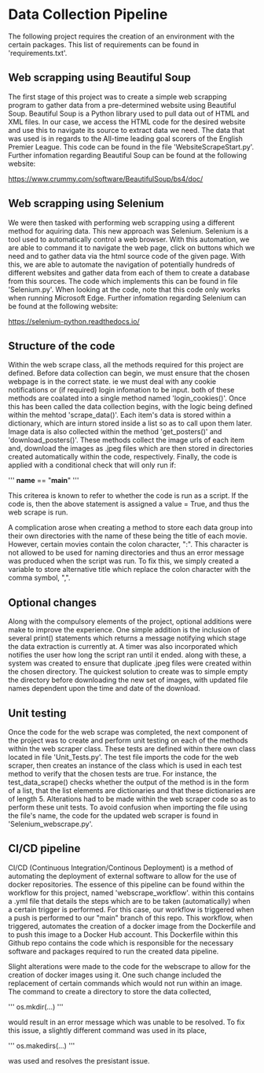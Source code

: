 # Data Collection Pipeline

The following project requires the creation of an environment with the certain packages. This list of requirements can be found in 'requirements.txt'.

## Web scrapping using Beautiful Soup

The first stage of this project was to create a simple web scrapping program to gather data from a pre-determined website using Beautiful Soup. Beautiful Soup is a Python library used to pull data out of HTML and XML files. In our case, we access the HTML code for the desired website and use this to navigate its source to extract data we need. The data that was used is in regards to the All-time leading goal scorers of the English Premier League. This code can be found in the file 'WebsiteScrapeStart.py'. Further infomation regarding Beautiful Soup can be found at the following website:

https://www.crummy.com/software/BeautifulSoup/bs4/doc/

## Web scrapping using Selenium

We were then tasked with performing web scrapping using a different method for aquiring data. This new approach was Selenium. Selenium is a tool used to automatically control a web browser. With this automation, we are able to command it to navigate the web page, click on buttons which we need and to gather data via the html source code of the given page. With this, we are able to automate the navigation of potentially hundreds of different websites and gather data from each of them to create a database from this sources. The code which implements this can be found in file 'Selenium.py'. When looking at the code, note that this code only works when running Microsoft Edge. Further infomation regarding Selenium can be found at the following website:

https://selenium-python.readthedocs.io/

## Structure of the code

Within the web scrape class, all the methods required for this project are defined. Before data collection can begin, we must ensure that the chosen webpage is in the correct state. ie we must deal with any cookie notifications or (if required) login infomation to be input. both of these methods are coalated into a single method named 'login_cookies()'. Once this has been called the data collection begins, with the logic being defined within the mehtod 'scrape_data()'. Each item's data is stored within a dictionary, which are inturn stored inside a list so as to call upon them later. Image data is also collected within the method 'get_posters()' and 'download_posters()'. These methods collect the image urls of each item and, download the images as .jpeg files which are then stored in directories created automatically within the code, respectively. Finally, the code is applied with a conditional check that will only run if:

'''
__name__ == "__main__"
'''

This criterea is known to refer to whether the code is run as a script. If the code is, then the above statement is assigned a value = True, and thus the web scrape is run.

A complication arose when creating a method to store each data group into their own directories with the name of these being the title of each movie. However, certain movies contain the colon character, ":". This character is not allowed to be used for naming directories and thus an error message was produced when the script was run. To fix this, we simply created a variable to store alternative title which replace the colon character with the comma symbol, ",".

## Optional changes

Along with the compulsory elements of the project, optional additions were make to improve the experience. One simple addition is the inclusion of several print() statements which returns a message notifying which stage the data extraction is currently at. A timer was also incorporated which notifies the user how long the script ran until it ended. along with these, a system was created to ensure that duplicate .jpeg files were created within the chosen directory. The quickest solution to create was to simple empty the directory before downloading the new set of images, with updated file names dependent upon the time and date of the download.

## Unit testing

Once the code for the web scrape was completed, the next component of the project was to create and perform unit testing on each of the methods within the web scraper class. These tests are defined within there own class located in file 'Unit_Tests.py'. The test file imports the code for the web scraper, then creates an instance of the class which is used in each test method to verify that the chosen tests are true. For instance, the test_data_scrape() checks whether the output of the method is in the form of a list, that the list elements are dictionaries and that these dictionaries are of length 5. Alterations had to be made within the web scraper code so as to perform these unit tests. To avoid confusion when importing the file using the file's name, the code for the updated web scraper is found in 'Selenium_webscrape.py'.

## CI/CD pipeline

CI/CD (Continuous Integration/Continous Deployment) is a method of automating the deployment of external software to allow for the use of docker repositories. The essence of this pipeline can be found within the workflow for this project, named 'webscrape_workflow'. within this contains a .yml file that details the steps which are to be taken (automatically) when a certain trigger is performed. For this case, our workflow is triggered when a push is performed to our "main" branch of this repo. This workflow, when triggered, automates the creation of a docker image from the Dockerfile and to push this image to a Docker Hub account. This Dockerfile within this Github repo contains the code which is responsible for the necessary software and packages required to run the created data pipeline.

Slight alterations were made to the code for the webscrape to allow for the creation of docker images using it. One such change included the replacement of certain commands which would not run within an image. The command to create a directory to store the data collected,

'''
os.mkdir(...)
'''

would result in an error message which was unable to be resolved. To fix this issue, a slightly different command was used in its place,

'''
os.makedirs(...)
'''

was used and resolves the presistant issue.
